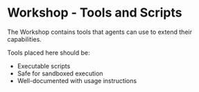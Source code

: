 # Workshop - Tools and Scripts

The Workshop contains tools that agents can use to extend their capabilities.

Tools placed here should be:
- Executable scripts
- Safe for sandboxed execution
- Well-documented with usage instructions